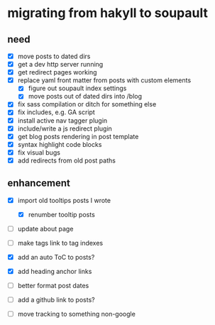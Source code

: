 # migrating from hakyll to soupault

## need

- [x] move posts to dated dirs
- [x] get a dev http server running
- [x] get redirect pages working
- [x] replace yaml front matter from posts with custom elements
  - [x] figure out soupault index settings
  - [x] move posts out of dated dirs into /blog
- [x] fix sass compilation or ditch for something else
- [x] fix includes, e.g. GA script
- [x] install active nav tagger plugin
- [x] include/write a js redirect plugin
- [x] get blog posts rendering in post template
- [x] syntax highlight code blocks
- [x] fix visual bugs
- [x] add redirects from old post paths

## enhancement

- [x] import old tooltips posts I wrote
  - [x] renumber tooltip posts
- [ ] update about page

- [ ] make tags link to tag indexes
- [x] add an auto ToC to posts?
- [x] add heading anchor links
- [ ] better format post dates
- [ ] add a github link to posts?
- [ ] move tracking to something non-google
